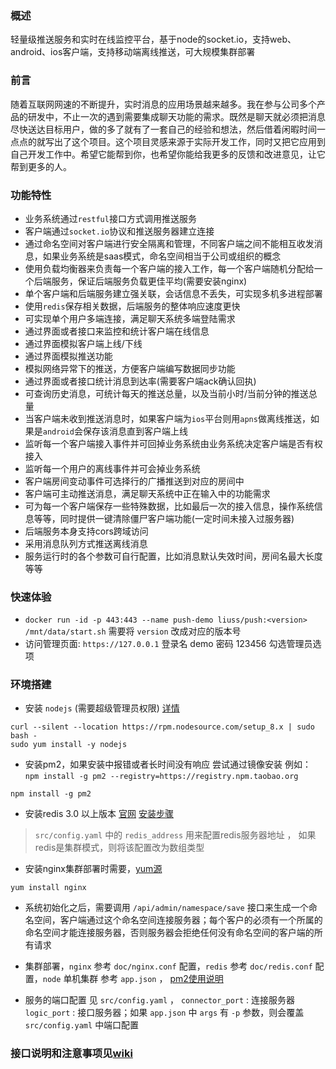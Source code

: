 ### 概述
轻量级推送服务和实时在线监控平台，基于node的socket.io，支持web、android、ios客户端，支持移动端离线推送，可大规模集群部署

### 前言
随着互联网网速的不断提升，实时消息的应用场景越来越多。我在参与公司多个产品的研发中，不止一次的遇到需要集成聊天功能的需求。既然是聊天就必须把消息尽快送达目标用户，做的多了就有了一套自己的经验和想法，然后借着闲暇时间一点点的就写出了这个项目。这个项目灵感来源于实际开发工作，同时又把它应用到自己开发工作中。希望它能帮到你，也希望你能给我更多的反馈和改进意见，让它帮到更多的人。

### 功能特性
- 业务系统通过`restful`接口方式调用推送服务
- 客户端通过`socket.io`协议和推送服务器建立连接
- 通过命名空间对客户端进行安全隔离和管理，不同客户端之间不能相互收发消息，如果业务系统是saas模式，命名空间相当于公司或组织的概念
- 使用负载均衡器来负责每一个客户端的接入工作，每一个客户端随机分配给一个后端服务，保证后端服务负载更佳平均(需要安装nginx)
- 单个客户端和后端服务建立强关联，会话信息不丢失，可实现多机多进程部署
- 使用`redis`保存相关数据，后端服务的整体响应速度更快
- 可实现单个用户多端连接，满足聊天系统多端登陆需求
- 通过界面或者接口来监控和统计客户端在线信息
- 通过界面模拟客户端上线/下线
- 通过界面模拟推送功能
- 模拟网络异常下的推送，方便客户端编写数据同步功能
- 通过界面或者接口统计消息到达率(需要客户端ack确认回执)
- 可查询历史消息，可统计每天的推送总量，以及当前小时/当前分钟的推送总量
- 当客户端未收到推送消息时，如果客户端为`ios`平台则用`apns`做离线推送，如果是`android`会保存该消息直到客户端上线
- 监听每一个客户端接入事件并可回掉业务系统由业务系统决定客户端是否有权接入
- 监听每一个用户的离线事件并可会掉业务系统
- 客户端房间变动事件可选择行的广播推送到对应的房间中
- 客户端可主动推送消息，满足聊天系统中正在输入中的功能需求
- 可为每一个客户端保存一些特殊数据，比如最后一次的接入信息，操作系统信息等等，同时提供一键清除僵尸客户端功能(一定时间未接入过服务器)
- 后端服务本身支持cors跨域访问
- 采用消息队列方式推送离线消息
- 服务运行时的各个参数可自行配置，比如消息默认失效时间，房间名最大长度等等

### 快速体验
- `docker run -id -p 443:443 --name push-demo liuss/push:<version> /mnt/data/start.sh` 需要将 `version` 改成对应的版本号
- 访问管理页面: `https://127.0.0.1` 登录名 demo 密码 123456  勾选管理员选项


### 环境搭建
- 安装 `nodejs` (需要超级管理员权限) [详情](https://nodejs.org/en/download/package-manager/#freebsd-and-openbsd)
```
curl --silent --location https://rpm.nodesource.com/setup_8.x | sudo bash -
sudo yum install -y nodejs
``` 
- 安装pm2，如果安装中报错或者长时间没有响应 尝试通过镜像安装 例如： `npm install -g pm2 --registry=https://registry.npm.taobao.org`
```
npm install -g pm2
```
- 安装redis 3.0 以上版本 [官网](http://redis.io/download) [安装步骤](http://blog.csdn.net/zhenzhendeblog/article/details/52161515)
>`src/config.yaml` 中的 `redis_address` 用来配置redis服务器地址 ， 如果redis是集群模式，则将该配置改为数组类型
- 安装nginx集群部署时需要，[yum源](http://nginx.org/en/linux_packages.html#stable)
```
yum install nginx
```
- 系统初始化之后，需要调用 `/api/admin/namespace/save` 接口来生成一个命名空间，客户端通过这个命名空间连接服务器；每个客户的必须有一个所属的命名空间才能连接服务器，否则服务器会拒绝任何没有命名空间的客户端的所有请求

- 集群部署，`nginx` 参考 `doc/nginx.conf` 配置，`redis`  参考 `doc/redis.conf` 配置，`node` 单机集群 参考 `app.json` ， [pm2使用说明](https://github.com/Unitech/pm2)

- 服务的端口配置 见 `src/config.yaml` ， `connector_port` : 连接服务器 `logic_port` : 接口服务器；如果 `app.json` 中 `args` 有 `-p` 参数，则会覆盖 `src/config.yaml` 中端口配置


### 接口说明和注意事项见[wiki](https://github.com/liutian/push/wiki)
